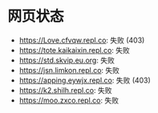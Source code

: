 # 网页状态
- https://Love.cfvqw.repl.co: 失败 (403)
- https://tote.kaikaixin.repl.co: 失败
- https://std.skvip.eu.org: 失败
- https://jsn.limkon.repl.co: 失败
- https://apping.eywjx.repl.co: 失败 (403)
- https://k2.shilh.repl.co: 失败
- https://moo.zxco.repl.co: 失败
